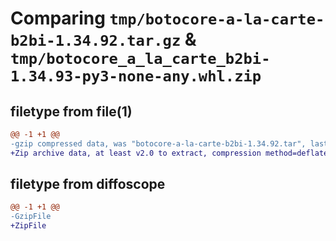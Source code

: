 # Comparing `tmp/botocore-a-la-carte-b2bi-1.34.92.tar.gz` & `tmp/botocore_a_la_carte_b2bi-1.34.93-py3-none-any.whl.zip`

## filetype from file(1)

```diff
@@ -1 +1 @@
-gzip compressed data, was "botocore-a-la-carte-b2bi-1.34.92.tar", last modified: Fri Apr 26 01:01:21 2024, max compression
+Zip archive data, at least v2.0 to extract, compression method=deflate
```

## filetype from diffoscope

```diff
@@ -1 +1 @@
-GzipFile
+ZipFile
```

